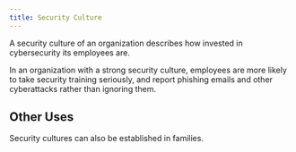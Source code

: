 ```yaml
---
title: Security Culture
---
```

A security culture of an organization describes how invested in cybersecurity its employees are.

In an organization with a strong security culture, employees are more likely to take security training seriously, and report phishing emails and other cyberattacks rather than ignoring them.

## Other Uses

Security cultures can also be established in families.
